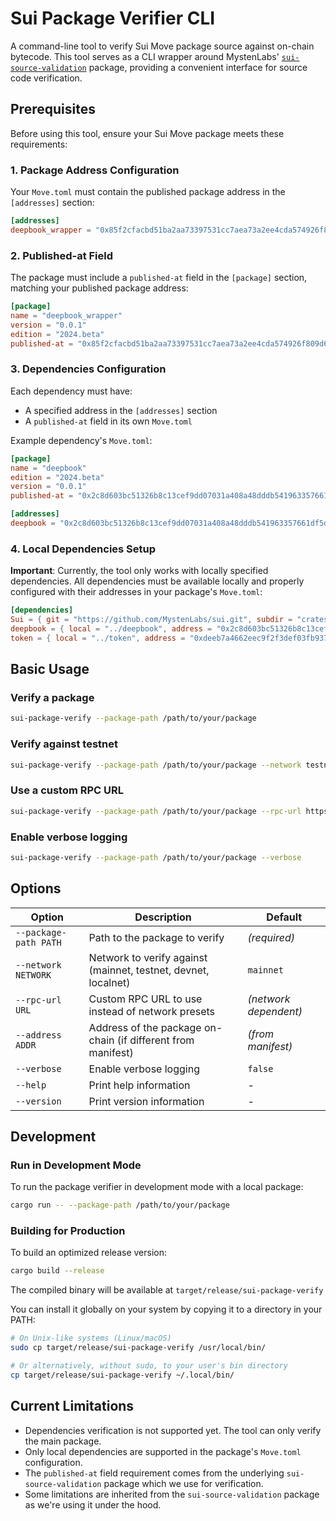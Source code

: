 # Sui Package Verifier CLI

A command-line tool to verify Sui Move package source against on-chain bytecode. 
This tool serves as a CLI wrapper around MystenLabs' [`sui-source-validation`](https://github.com/MystenLabs/sui/tree/main/crates/sui-source-validation) package, providing a convenient interface for source code verification.

## Prerequisites

Before using this tool, ensure your Sui Move package meets these requirements:

### 1. Package Address Configuration
Your `Move.toml` must contain the published package address in the `[addresses]` section:
```toml
[addresses]
deepbook_wrapper = "0x85f2cfacbd51ba2aa73397531cc7aea73a2ee4cda574926f809d62e088533805"
```

### 2. Published-at Field
The package must include a `published-at` field in the `[package]` section, matching your published package address:
```toml
[package]
name = "deepbook_wrapper"
version = "0.0.1"
edition = "2024.beta"
published-at = "0x85f2cfacbd51ba2aa73397531cc7aea73a2ee4cda574926f809d62e088533805"
```

### 3. Dependencies Configuration
Each dependency must have:
- A specified address in the `[addresses]` section
- A `published-at` field in its own `Move.toml`

Example dependency's `Move.toml`:
```toml
[package]
name = "deepbook"
edition = "2024.beta"
version = "0.0.1"
published-at = "0x2c8d603bc51326b8c13cef9dd07031a408a48dddb541963357661df5d3204809"

[addresses]
deepbook = "0x2c8d603bc51326b8c13cef9dd07031a408a48dddb541963357661df5d3204809"
```

### 4. Local Dependencies Setup
**Important**: Currently, the tool only works with locally specified dependencies. All dependencies must be available locally and properly configured with their addresses in your package's `Move.toml`:
```toml
[dependencies]
Sui = { git = "https://github.com/MystenLabs/sui.git", subdir = "crates/sui-framework/packages/sui-framework", rev = "framework/mainnet" }
deepbook = { local = "../deepbook", address = "0x2c8d603bc51326b8c13cef9dd07031a408a48dddb541963357661df5d3204809" }
token = { local = "../token", address = "0xdeeb7a4662eec9f2f3def03fb937a663dddaa2e215b8078a284d026b7946c270" }
```

## Basic Usage

### Verify a package
```bash
sui-package-verify --package-path /path/to/your/package
```
### Verify against testnet
```bash
sui-package-verify --package-path /path/to/your/package --network testnet
```
### Use a custom RPC URL
```bash
sui-package-verify --package-path /path/to/your/package --rpc-url https://your-custom-rpc.example.com
```
### Enable verbose logging

```bash
sui-package-verify --package-path /path/to/your/package --verbose
```

## Options

| Option | Description | Default |
|--------|-------------|---------|
| `--package-path PATH` | Path to the package to verify | _(required)_ |
| `--network NETWORK` | Network to verify against (mainnet, testnet, devnet, localnet) | `mainnet` |
| `--rpc-url URL` | Custom RPC URL to use instead of network presets | _(network dependent)_ |
| `--address ADDR` | Address of the package on-chain (if different from manifest) | _(from manifest)_ |
| `--verbose` | Enable verbose logging | `false` |
| `--help` | Print help information | - |
| `--version` | Print version information | - |


## Development

### Run in Development Mode
To run the package verifier in development mode with a local package:
```bash
cargo run -- --package-path /path/to/your/package
```

### Building for Production
To build an optimized release version:
```bash
cargo build --release
```
The compiled binary will be available at `target/release/sui-package-verify`

You can install it globally on your system by copying it to a directory in your PATH:
```bash
# On Unix-like systems (Linux/macOS)
sudo cp target/release/sui-package-verify /usr/local/bin/

# Or alternatively, without sudo, to your user's bin directory
cp target/release/sui-package-verify ~/.local/bin/
```

## Current Limitations

- Dependencies verification is not supported yet. The tool can only verify the main package.
- Only local dependencies are supported in the package's `Move.toml` configuration.
- The `published-at` field requirement comes from the underlying `sui-source-validation` package which we use for verification.
- Some limitations are inherited from the `sui-source-validation` package as we're using it under the hood.